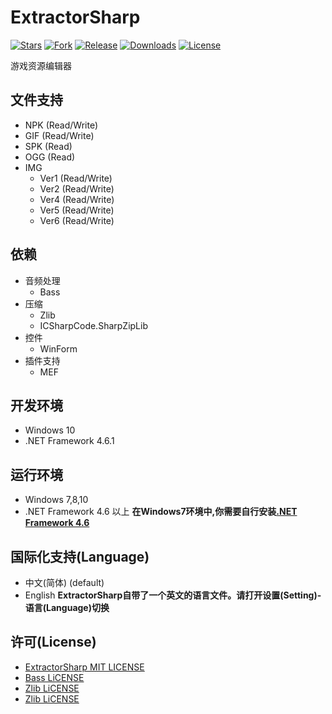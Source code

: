 ExtractorSharp 
==
[![Stars](https://img.shields.io/github/stars/Kritsu/ExtractorSharp.svg?style=flat-square)](https://github.com/Kritsu/ExtractorSharp/stargazers)
[![Fork](https://img.shields.io/github/forks/Kritsu/ExtractorSharp.svg?style=flat-square)](https://github.com/Kritsu/ExtractorSharp/network/members)
[![Release](https://img.shields.io/github/release/Kritsu/ExtractorSharp.svg?style=flat-square)](https://github.com/Kritsu/ExtractorSharp/releases/latest)
[![Downloads](https://img.shields.io/github/downloads/Kritsu/ExtractorSharp/total.svg?style=flat-square)](https://github.com/Kritsu/ExtractorSharp/releases/latest)
[![License](https://img.shields.io/github/license/Kritsu/ExtractorSharp.svg?style=flat-square)](https://github.com/Kritsu/ExtractorSharp/blob/master/LICENSE)

游戏资源编辑器

文件支持
---
   + NPK (Read/Write)
   + GIF (Read/Write)
   + SPK (Read)
   + OGG (Read)
   + IMG
        + Ver1 (Read/Write)
        + Ver2 (Read/Write)
        + Ver4 (Read/Write)
        + Ver5 (Read/Write)
        + Ver6 (Read/Write)
        
依赖
---
   + 音频处理
       + Bass
   + 压缩
       + Zlib
       + ICSharpCode.SharpZipLib
   + 控件
       + WinForm
   + 插件支持
       + MEF
       
开发环境
---
   + Windows 10
   + .NET Framework 4.6.1
     
运行环境
---
   + Windows 7,8,10
   + .NET Framework 4.6 以上
**在Windows7环境中,你需要自行安装[.NET Framework 4.6](https://www.microsoft.com/zh-CN/download/confirmation.aspx?id=48130)**
   
国际化支持(Language)
---
   + 中文(简体) (default)
   + English 
 **ExtractorSharp自带了一个英文的语言文件。请打开设置(Setting)-语言(Language)切换**

许可(License)
---
+ [ExtractorSharp MIT LICENSE](https://github.com/Kritsu/ExtractorSharp/blob/master/LICENSE)
+ [Bass LiCENSE](https://github.com/Kritsu/ExtractorSharp/blob/master/Licenses/bass-license.txt)
+ [Zlib LiCENSE](https://github.com/Kritsu/ExtractorSharp/blob/master/Licenses/zlib-license.txt)
+ [Zlib LiCENSE](https://github.com/Kritsu/ExtractorSharp/blob/master/Licenses/SharpZipLib-license.txt)



